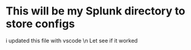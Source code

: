 # This will be my Splunk directory to store configs #
i updated this file with vscode \n
Let see if it worked

